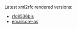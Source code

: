 Latest xml2rfc rendered versions:
* [rfc8536bis](http://xml2rfc.tools.ietf.org/cgi-bin/xml2rfc.cgi?url=https://raw.githubusercontent.com/ksmurchison/drafts/master/draft-murchison-rfc8536bis.xml&modeAsFormat=html/ascii&type=ascii)
* [emailcore-as](http://xml2rfc.tools.ietf.org/cgi-bin/xml2rfc.cgi?url=https://raw.githubusercontent.com/ksmurchison/drafts/master/draft-ietf-emailcore-as.xml&modeAsFormat=html/ascii&type=ascii)
